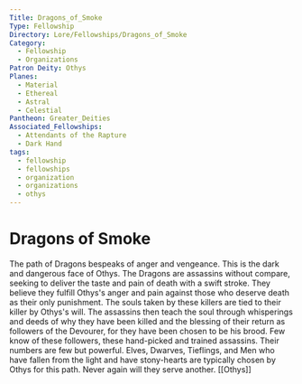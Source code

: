 ```yaml
---
Title: Dragons_of_Smoke
Type: Fellowship
Directory: Lore/Fellowships/Dragons_of_Smoke
Category:
  - Fellowship
  - Organizations
Patron Deity: Othys
Planes:
  - Material
  - Ethereal
  - Astral
  - Celestial
Pantheon: Greater_Deities
Associated_Fellowships:
  - Attendants of the Rapture
  - Dark Hand
tags:
  - fellowship
  - fellowships
  - organization
  - organizations
  - othys
---
```


# Dragons of Smoke


The path of Dragons bespeaks of anger and vengeance. This is the dark and dangerous face of Othys. The Dragons are assassins without compare, seeking to deliver the taste and pain of death with a swift stroke. They believe they fulfill Othys's anger and pain against those who deserve death as their only punishment. The souls taken by these killers are tied to their killer by Othys's will. The assassins then teach the soul through whisperings and deeds of why they have been killed and the blessing of their return as followers of the Devourer, for they have been chosen to be his brood. Few know of these followers, these hand-picked and trained assassins. Their numbers are few but powerful. Elves, Dwarves, Tieflings, and Men who have fallen from the light and have stony-hearts are typically chosen by Othys for this path. Never again will they serve another.
[[Othys]]
